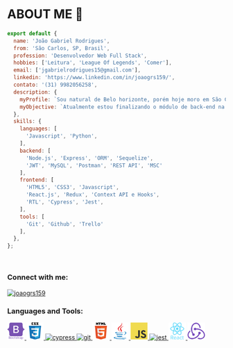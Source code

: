 # ABOUT ME 👋

```javascript
export default {
  name: 'João Gabriel Rodrigues',
  from: 'São Carlos, SP, Brasil',
  profession: 'Desenvolvedor Web Full Stack',
  hobbies: ['Leitura', 'League Of Legends', 'Comer'],
  email: ['jgabrielrodrigues15@gmail.com'],
  linkedin: 'https://www.linkedin.com/in/joaogrs159/',
  contato: '(31) 9982056258',
  description: {
    myProfile: `Sou natural de Belo horizonte, porém hoje moro em São Carlos, SP. Em 2021 fui aprovado em Estatistíca e Ciência de Dados na USP, onde começou meu interesse por tecnologia. No mesmo ano fui aprovado para participar da Turma XP. Uma turma no curso de desenvolvimento fullstack da Trybe patrocinada pela XP Inc. `
    myObjective: `Atualmente estou finalizando o módulo de back-end na Trybe, após já ter passado pelos blocos de conceitos do desenvolvimento web e Front-end. Agora busco oportunidades de me inserir no mercado de trabalho. `,
  },
  skills: {
    languages: [
      'Javascript', 'Python',
    ],
    backend: [
      'Node.js', 'Express', 'ORM', 'Sequelize',
      'JWT', 'MySQL', 'Postman', 'REST API', 'MSC'
    ],
    frontend: [
      'HTML5', 'CSS3', 'Javascript',
      'React.js', 'Redux', 'Context API e Hooks',
      'RTL', 'Cypress', 'Jest',
    ],
    tools: [
      'Git', 'Github', 'Trello' 
    ],
  },
};
```

<br/>

<h3 align="left">Connect with me:</h3>
<p align="left">
<a href="https://linkedin.com/in/joaogrs159" target="blank"><img align="center" src="https://raw.githubusercontent.com/rahuldkjain/github-profile-readme-generator/master/src/images/icons/Social/linked-in-alt.svg" alt="joaogrs159" height="30" width="40" /></a>
</p>

<h3 align="left">Languages and Tools:</h3>
<p align="left"> <a href="https://getbootstrap.com" target="_blank" rel="noreferrer"> <img src="https://raw.githubusercontent.com/devicons/devicon/master/icons/bootstrap/bootstrap-plain-wordmark.svg" alt="bootstrap" width="40" height="40"/> </a> <a href="https://www.w3schools.com/css/" target="_blank" rel="noreferrer"> <img src="https://raw.githubusercontent.com/devicons/devicon/master/icons/css3/css3-original-wordmark.svg" alt="css3" width="40" height="40"/> </a> <a href="https://www.cypress.io" target="_blank" rel="noreferrer"> <img src="https://raw.githubusercontent.com/simple-icons/simple-icons/6e46ec1fc23b60c8fd0d2f2ff46db82e16dbd75f/icons/cypress.svg" alt="cypress" width="40" height="40"/> </a> <a href="https://git-scm.com/" target="_blank" rel="noreferrer"> <img src="https://www.vectorlogo.zone/logos/git-scm/git-scm-icon.svg" alt="git" width="40" height="40"/> </a> <a href="https://www.w3.org/html/" target="_blank" rel="noreferrer"> <img src="https://raw.githubusercontent.com/devicons/devicon/master/icons/html5/html5-original-wordmark.svg" alt="html5" width="40" height="40"/> </a> <a href="https://www.java.com" target="_blank" rel="noreferrer"> <img src="https://raw.githubusercontent.com/devicons/devicon/master/icons/java/java-original.svg" alt="java" width="40" height="40"/> </a> <a href="https://developer.mozilla.org/en-US/docs/Web/JavaScript" target="_blank" rel="noreferrer"> <img src="https://raw.githubusercontent.com/devicons/devicon/master/icons/javascript/javascript-original.svg" alt="javascript" width="40" height="40"/> </a> <a href="https://jestjs.io" target="_blank" rel="noreferrer"> <img src="https://www.vectorlogo.zone/logos/jestjsio/jestjsio-icon.svg" alt="jest" width="40" height="40"/> </a> <a href="https://reactjs.org/" target="_blank" rel="noreferrer"> <img src="https://raw.githubusercontent.com/devicons/devicon/master/icons/react/react-original-wordmark.svg" alt="react" width="40" height="40"/> </a> <a href="https://redux.js.org" target="_blank" rel="noreferrer"> <img src="https://raw.githubusercontent.com/devicons/devicon/master/icons/redux/redux-original.svg" alt="redux" width="40" height="40"/> </a> </p>
